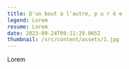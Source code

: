 ```yaml
---
title: D'un bout à l'autre, p u r é e
legend: Lorem
resume: Lorem
date: 2023-09-24T09:11:29.065Z
thumbnail: /src/content/assets/1.jpg
---
```


L﻿orem
